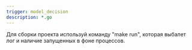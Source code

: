 ```yaml
---
trigger: model_decision
description: *.go
---
```


Для сборки проекта используй команду "make run", которая выбалет лог и наличие запущенных в фоне процессов.
